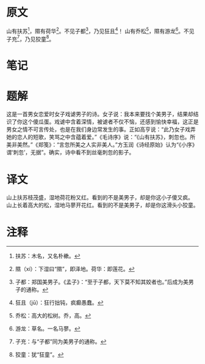 # 原文
山有扶苏[^1]，隰有荷华[^2]。不见子都[^3]，乃见狂且[^4]！
山有乔松[^5]，隰有游龙[^6]。不见子充[^7]，乃见狡童[^8]。
# 笔记

# 题解
这是一首男女恋爱时女子戏谑男子的诗。女子说：我本来要找个美男子，结果却结识了你这个傻瓜蛋。戏谑中含着深情，被谑者不仅不恼，还感到愉快幸福，这正是男女之情不可言传处，也是在我们身边常发生的事。正如高亨说：“此乃女子戏弄她的恋人的短歌，笑骂之中含蕴着爱。”《毛诗序》说：“《山有扶苏》，刺忽也。所美非美然。”《郑笺》：“言忽所美之人实非美人。”方玉润《诗经原始》认为“《小序》谓‘刺忽’，无据”。确实，诗中看不到丝毫刺忽的影子。
# 译文
山上扶苏枝茂盛，湿地荷花粉又红。看到的不是美男子，却是你这小子傻又疯。
山上长着高大的松，湿地马蓼开花红。看到的不是美男子，却是你这滑头小狡童。
# 注释

[^1]: 扶苏：木名，又名朴樕。
[^2]: 隰（xí）：下湿曰“隰”，即泽地。荷华：即莲花。
[^3]: 子都：郑国美男子。《孟子》：“至于子都，天下莫不知其姣者也。”后成为美男子的通称。
[^4]: 狂且（jū）：狂行拙钝，疯癫愚蠢。
[^5]: 乔松：高大的松树。乔，高。
[^6]: 游龙：草名。一名马蓼。
[^7]: 子充：与“子都”同为美男子的通称。
[^8]: 狡童：犹“狂童”。